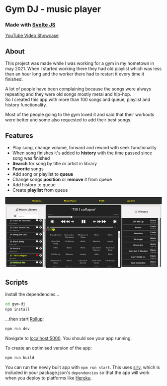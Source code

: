 # Gym DJ - music player

### Made with [Svelte JS](https://svelte.dev)

[YouTube Video Showcase](https://www.youtube.com/watch?v=P9SlEUXn-pU)

## About

This project was made while I was working for a gym in my hometown in may 2021. When I started working there they had old playlist which was less than an hour long and the worker there had to restart it every time it finished.<br/>

A lot of people have been complaining because the songs were always repeating and they were old songs mostly metal and hip-hop. <br/>
So I created this app with more than 100 songs and queue, playlist and
history functionality. <br/>

Most of the people going to the gym loved it and said that their workouts were better and some also requested to add their best songs.

## Features

- Play song, change volume, forward and rewind with seek functionality
- When song finishes it's added to **history** with the time passed since song was finished
- **Search** for song by title or artist in library
- **Favorite** songs
- Add song or playlist to **queue**
- Change songs **position** or **remove** it from queue
- Add history to queue
- Create **playlist** from queue

![Music Player Screenshot](https://github.com/LuxABrax/GymDJ/blob/main/gym-dj/public/gymdj.jpg?raw=true)

## Scripts

Install the dependencies...

```bash
cd gym-dj
npm install
```

...then start [Rollup](https://rollupjs.org):

```bash
npm run dev
```

Navigate to [localhost:5000](http://localhost:5000). You should see your app running.

To create an optimised version of the app:

```bash
npm run build
```

You can run the newly built app with `npm run start`. This uses [sirv](https://github.com/lukeed/sirv), which is included in your package.json's `dependencies` so that the app will work when you deploy to platforms like [Heroku](https://heroku.com).
